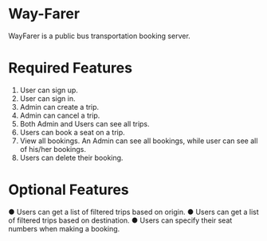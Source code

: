 # Way-Farer
WayFarer is a public bus transportation booking server.

# Required Features
1. User can sign up.
2. User can sign in.
3. Admin can create a trip.
4. Admin can cancel a trip.
5. Both Admin and Users can see all trips.
6. Users can book a seat on a trip.
7. View all bookings. An Admin can see all bookings, while user can see all of his/her
bookings.
8. Users can delete their booking.

# Optional Features
● Users can get a list of filtered trips based on origin.
● Users can get a list of filtered trips based on destination.
● Users can specify their seat numbers when making a booking.
